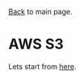 [Back](../README.md) to main page.

# AWS S3

Lets start from [here](https://www.baeldung.com/aws-s3-java).
